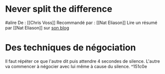 # Never split the difference
#alire
De : [[Chris Voss]]
Recommandé par : [[Nat Eliason]]
Lire un résumé par [[Nat Eliason]] sur [son blog](https://www.nateliason.com/notes/never-split-the-difference)

# Des techniques de négociation
Il faut répéter ce que l'autre dit puis attendre 4 secondes de silence. L'autre va commencer à négocier avec lui même à cause du silence. ^151c0e